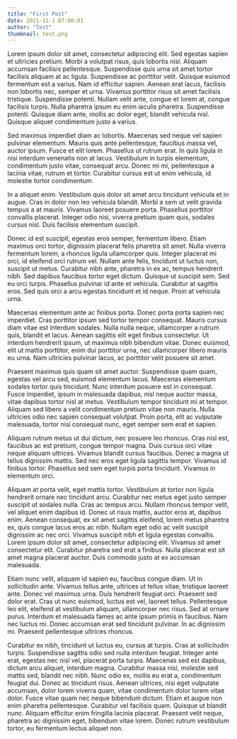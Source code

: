 ```yaml
---
title: "First Post"
date: 2021-11-1 07:00:01
author: "Test"
thumbnail: test.png
---
```


Lorem ipsum dolor sit amet, consectetur adipiscing elit. Sed egestas sapien et ultricies pretium. Morbi a volutpat risus, quis lobortis nisl. Aliquam accumsan facilisis pellentesque. Suspendisse quis urna sit amet tortor facilisis aliquam at ac ligula. Suspendisse ac porttitor velit. Quisque euismod fermentum est a varius. Nam id efficitur sapien. Aenean erat lacus, facilisis non lobortis nec, semper et urna. Vivamus porttitor risus sit amet facilisis tristique. Suspendisse potenti. Nullam velit ante, congue et lorem at, congue facilisis turpis. Nulla pharetra ipsum eu enim iaculis pharetra. Suspendisse potenti. Quisque diam ante, mollis ac dolor eget, blandit vehicula nisl. Quisque aliquet condimentum justo a varius.

Sed maximus imperdiet diam ac lobortis. Maecenas sed neque vel sapien pulvinar elementum. Mauris quis ante pellentesque, faucibus massa vel, auctor ipsum. Fusce et elit lorem. Phasellus ut rutrum erat. In quis ligula in nisi interdum venenatis non at lacus. Vestibulum in turpis elementum, condimentum justo vitae, consequat arcu. Donec mi mi, pellentesque a lacinia vitae, rutrum et tortor. Curabitur cursus est ut enim vehicula, id molestie tortor condimentum.

In a aliquet enim. Vestibulum quis dolor sit amet arcu tincidunt vehicula et in augue. Cras in dolor non leo vehicula blandit. Morbi a sem ut velit gravida tempus a at mauris. Vivamus laoreet posuere porta. Phasellus porttitor convallis placerat. Integer odio nisi, viverra pretium quam quis, sodales cursus nisl. Duis facilisis elementum suscipit.

Donec id est suscipit, egestas eros semper, fermentum libero. Etiam maximus orci tortor, dignissim placerat felis pharetra sit amet. Nulla viverra fermentum lorem, a rhoncus ligula ullamcorper quis. Integer placerat mi orci, id eleifend orci rutrum vel. Nullam ante felis, tincidunt ut luctus non, suscipit ut metus. Curabitur nibh ante, pharetra in ex ac, tempus hendrerit nibh. Sed dapibus faucibus tortor eget dictum. Quisque ut suscipit sem. Sed eu orci turpis. Phasellus pulvinar id ante et vehicula. Curabitur at sagittis eros. Sed quis orci a arcu egestas tincidunt et id neque. Proin at vehicula urna.

Maecenas elementum ante ac finibus porta. Donec porta porta sapien nec imperdiet. Cras porttitor ipsum sed tortor tempor consequat. Mauris cursus diam vitae est interdum sodales. Nulla nulla neque, ullamcorper a rutrum quis, blandit et lacus. Aenean sagittis elit eget finibus consectetur. Ut interdum hendrerit ipsum, ut maximus nibh bibendum vitae. Donec euismod, elit ut mattis porttitor, enim dui porttitor urna, nec ullamcorper libero mauris eu urna. Nam ultricies pulvinar lacus, ac porttitor velit posuere sit amet.

Praesent maximus quis quam sit amet auctor. Suspendisse quam quam, egestas vel arcu sed, euismod elementum lacus. Maecenas elementum sodales tortor quis tincidunt. Nunc interdum posuere est in consequat. Fusce imperdiet, ipsum in malesuada dapibus, nisl neque auctor massa, vitae dapibus tortor nisl at metus. Vestibulum tempor tincidunt mi at tempor. Aliquam sed libero a velit condimentum pretium vitae non mauris. Nulla ultricies odio nec sapien consequat volutpat. Proin porta, elit ac vulputate malesuada, tortor nisi consequat nunc, eget semper sem erat et sapien.

Aliquam rutrum metus ut dui dictum, nec posuere leo rhoncus. Cras nisl est, faucibus ac est pretium, congue tempor magna. Duis cursus orci vitae neque aliquam ultrices. Vivamus blandit cursus faucibus. Donec a magna ut tellus dignissim mattis. Sed nec eros eget ligula sagittis tempor. Vivamus id finibus tortor. Phasellus sed sem eget turpis porta tincidunt. Vivamus in elementum orci.

Aliquam at porta velit, eget mattis tortor. Vestibulum at tortor non ligula hendrerit ornare nec tincidunt arcu. Curabitur nec metus eget justo semper suscipit ut sodales nulla. Cras ac tempus arcu. Nullam rhoncus tempor velit, vel aliquet enim dapibus id. Donec ut risus mattis, auctor eros at, dapibus enim. Aenean consequat, ex sit amet sagittis eleifend, lorem metus pharetra ex, quis congue lacus eros ac nibh. Nullam eget odio ac velit suscipit dignissim ac nec orci. Vivamus suscipit nibh et ligula egestas convallis. Lorem ipsum dolor sit amet, consectetur adipiscing elit. Vivamus sit amet consectetur elit. Curabitur pharetra sed erat a finibus. Nulla placerat est sit amet magna placerat auctor. Duis commodo justo at ex accumsan malesuada.

Etiam nunc velit, aliquam id sapien eu, faucibus congue diam. Ut in sollicitudin ante. Vivamus tellus ante, ultrices ut tellus vitae, tristique laoreet ante. Donec vel maximus urna. Duis hendrerit feugiat orci. Praesent sed dolor erat. Cras ut nunc euismod, luctus est vel, laoreet tellus. Pellentesque leo elit, eleifend at vestibulum aliquam, ullamcorper nec risus. Sed at ornare purus. Interdum et malesuada fames ac ante ipsum primis in faucibus. Nam nec luctus mi. Donec accumsan erat sed tincidunt pulvinar. In ac dignissim mi. Praesent pellentesque ultrices rhoncus.

Curabitur ex nibh, tincidunt ut luctus eu, cursus at turpis. Cras at sollicitudin turpis. Suspendisse sagittis odio sed nulla interdum feugiat. Integer ante erat, egestas nec nisl vel, placerat porta turpis. Maecenas sed est dapibus, dictum arcu aliquet, interdum magna. Curabitur massa nisi, molestie sed mattis sed, blandit nec nibh. Nunc odio ex, mollis eu erat a, condimentum feugiat dui. Donec ac tincidunt risus. Aenean ultrices, nisi eget vulputate accumsan, dolor lorem viverra quam, vitae condimentum dolor lorem vitae dolor. Fusce vitae quam nec neque bibendum dictum. Etiam et augue non enim pharetra pellentesque. Curabitur vel facilisis quam. Quisque ut blandit nunc. Aliquam efficitur enim fringilla lacinia placerat. Praesent velit neque, pharetra ac dignissim eget, bibendum vitae lorem. Donec rutrum vestibulum tortor, eu fermentum lectus aliquet non.
